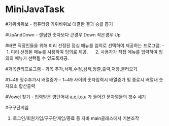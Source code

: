 # MiniJavaTask

#가위바위보 
    - 컴퓨터랑 가위바위보 대결한 결과 승률 뽑기

#UpAndDown
    - 랜덤한 숫자보다 큰경우 Down 작은경우 Up

#바쁜 직장인들을 위해 미리 선정된 점심 메뉴를 임의로 선택하여 제공하는 프로그램.
    -  1. 미리 선정된 메뉴를 사용하여 임의로 제공.     
       2. 사용자가 직접 메뉴를 입력하여 임의의 메뉴가 선택될 수 있도록제공.

#과목관리프로그램
    - 과목 추가,삭제,수정,검색,정렬,출력,저장,불러오기 

#1~49 정수추가시 배열증가
    - 1~49 사이의 숫자입력시 배열증가 및 종료시 배열내 숫자요소 합산출력

#Vowel 찾기
    - 입력받은 영단어내 a,e,i,o,u 가 들어간 문자열들의 갯수 세기

#구구단게임
1. 로그인/회원가입/구구단게임/종료 등 자바 main클래스에서 기본조작